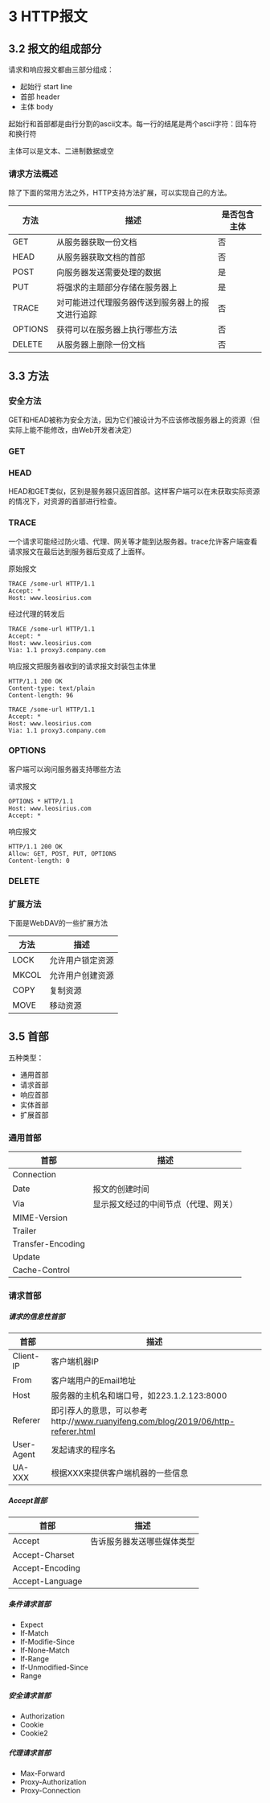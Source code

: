# 3 HTTP报文

## 3.2 报文的组成部分

请求和响应报文都由三部分组成：

- 起始行 start line
- 首部 header
- 主体 body

起始行和首部都是由行分割的ascii文本。每一行的结尾是两个ascii字符：回车符和换行符

主体可以是文本、二进制数据或空

### 请求方法概述

除了下面的常用方法之外，HTTP支持方法扩展，可以实现自己的方法。

|方法|描述|是否包含主体|
|-|-|-|
|GET|从服务器获取一份文档|否|
|HEAD|从服务器获取文档的首部|否|
|POST|向服务器发送需要处理的数据|是|
|PUT|将强求的主题部分存储在服务器上|是|
|TRACE|对可能进过代理服务器传送到服务器上的报文进行追踪|否|
|OPTIONS|获得可以在服务器上执行哪些方法|否|
|DELETE|从服务器上删除一份文档|否|

## 3.3 方法

### 安全方法

GET和HEAD被称为安全方法，因为它们被设计为不应该修改服务器上的资源（但实际上能不能修改，由Web开发者决定）

### GET

### HEAD

HEAD和GET类似，区别是服务器只返回首部。这样客户端可以在未获取实际资源的情况下，对资源的首部进行检查。

### TRACE

一个请求可能经过防火墙、代理、网关等才能到达服务器。trace允许客户端查看请求报文在最后达到服务器后变成了上面样。

原始报文

```
TRACE /some-url HTTP/1.1
Accept: *
Host: www.leosirius.com
```

经过代理的转发后

```
TRACE /some-url HTTP/1.1
Accept: *
Host: www.leosirius.com
Via: 1.1 proxy3.company.com
```

响应报文把服务器收到的请求报文封装包主体里

```
HTTP/1.1 200 OK
Content-type: text/plain
Content-length: 96

TRACE /some-url HTTP/1.1
Accept: *
Host: www.leosirius.com
Via: 1.1 proxy3.company.com
```

### OPTIONS

客户端可以询问服务器支持哪些方法

请求报文

```
OPTIONS * HTTP/1.1
Host: www.leosirius.com
Accept: *
```

响应报文

```
HTTP/1.1 200 OK
Allow: GET, POST, PUT, OPTIONS
Content-length: 0
```

### DELETE

### 扩展方法

下面是WebDAV的一些扩展方法

|方法|描述|
|-|-|
|LOCK|允许用户锁定资源|
|MKCOL|允许用户创建资源|
|COPY|复制资源|
|MOVE|移动资源|

## 3.5 首部

五种类型：

- 通用首部
- 请求首部
- 响应首部
- 实体首部
- 扩展首部

### 通用首部

|首部|描述|
|-|-|
|Connection||
|Date|报文的创建时间
|Via|显示报文经过的中间节点（代理、网关）|
|MIME-Version||
|Trailer||
|Transfer-Encoding||
|Update||
|Cache-Control||

### 请求首部

##### 请求的信息性首部

|首部|描述|
|-|-|
|Client-IP|客户端机器IP|
|From|客户端用户的Email地址|
|Host|服务器的主机名和端口号，如223.1.2.123:8000|
|Referer|即引荐人的意思，可以参考http://www.ruanyifeng.com/blog/2019/06/http-referer.html|
|User-Agent|发起请求的程序名|
|UA-XXX|根据XXX来提供客户端机器的一些信息|

##### Accept首部

|首部|描述|
|-|-|
|Accept|告诉服务器发送哪些媒体类型|
|Accept-Charset||
|Accept-Encoding||
|Accept-Language||

##### 条件请求首部

- Expect
- If-Match
- If-Modifie-Since
- If-None-Match
- If-Range
- If-Unmodified-Since
- Range

##### 安全请求首部

- Authorization
- Cookie
- Cookie2

##### 代理请求首部

- Max-Forward
- Proxy-Authorization
- Proxy-Connection
